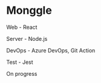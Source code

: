 # Monggle

Web - React

Server - Node.js

DevOps - Azure DevOps, Git Action

Test - Jest


On progress
